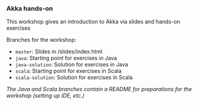 ### Akka hands-on

This workshop gives an introduction to Akka via slides and hands-on exercises

Branches for the workshop:
* `master`: Slides in /slides/index.html
* `java`: Starting point for exercises in Java
* `java-solution`: Solution for exercises in Java
* `scala`: Starting point for exercises in Scala
* `scala-solution`: Solution for exercises in Scala

*The Java and Scala branches contain a README for preparations for the workshop (setting up IDE, etc.)*
